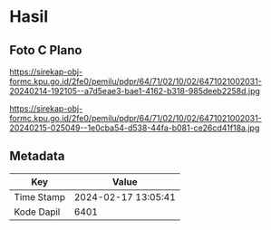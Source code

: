 # Hasil

## Foto C Plano

https://sirekap-obj-formc.kpu.go.id/2fe0/pemilu/pdpr/64/71/02/10/02/6471021002031-20240214-192105--a7d5eae3-bae1-4162-b318-985deeb2258d.jpg

https://sirekap-obj-formc.kpu.go.id/2fe0/pemilu/pdpr/64/71/02/10/02/6471021002031-20240215-025049--1e0cba54-d538-44fa-b081-ce26cd41f18a.jpg


## Metadata

| Key        | Value               |
| ---------- | ------------------- |
| Time Stamp | 2024-02-17 13:05:41 |
| Kode Dapil | 6401                |



